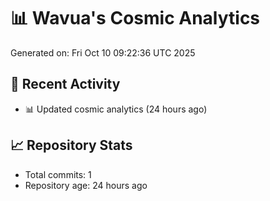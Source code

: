 # 📊 Wavua's Cosmic Analytics
Generated on: Fri Oct 10 09:22:36 UTC 2025

## 🚀 Recent Activity
- 📊 Updated cosmic analytics (24 hours ago)
## 📈 Repository Stats
- Total commits: 1
- Repository age: 24 hours ago
